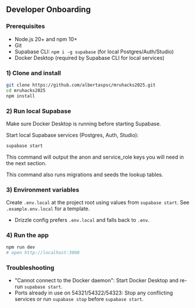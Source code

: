 ## Developer Onboarding

### Prerequisites

- Node.js 20+ and npm 10+
- Git
- Supabase CLI: `npm i -g supabase` (for local Postgres/Auth/Studio)
- Docker Desktop (required by Supabase CLI for local services)

### 1) Clone and install

```bash
git clone https://github.com/albertaspsc/mruhacks2025.git
cd mruhacks2025
npm install
```

### 2) Run local Supabase

Make sure Docker Desktop is running before starting Supabase.

Start local Supabase services (Postgres, Auth, Studio):

```bash
supabase start
```

This command will output the anon and service_role keys you will need in the next section.

This command also runs migrations and seeds the lookup tables.

### 3) Environment variables

Create `.env.local` at the project root using values from `supabase start`. See `.example.env.local` for a template.

- Drizzle config prefers `.env.local` and falls back to `.env`.

### 4) Run the app

```bash
npm run dev
# open http://localhost:3000
```

### Troubleshooting

- "Cannot connect to the Docker daemon": Start Docker Desktop and re-run `supabase start`.
- Ports already in use on 54321/54322/54323: Stop any conflicting services or run `supabase stop` before `supabase start`.
